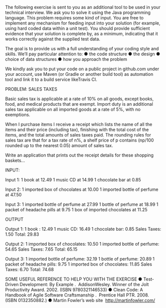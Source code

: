 The following exercise is sent to you as an additional tool to be used in your technical interview.
We ask you to solve it using the Java programming language.
This problem requires some kind of input. You are free to implement any mechanism for feeding
input into your solution (for example, using hard coded data within a unit test). You should
provide sufficient evidence that your solution is complete by, as a minimum, indicating that it
works correctly against the supplied test data.

The goal is to provide us with a full understanding of your coding style and skills. We’ll pay
particular attention to:
● the code structure
● the design
● choice of data structures
● how you approach the problem

We kindly ask you to put your code on a public project in github.com under your account, use
Maven (or Gradle or another build tool) as automation tool and link it to a build service likeTravis
CI.

PROBLEM: SALES TAXES

Basic sales tax is applicable at a rate of 10% on all goods, except books, food, and medical
products that are exempt. Import duty is an additional sales tax applicable on all imported goods
at a rate of 5%, with no exemptions.

When I purchase items I receive a receipt which lists the name of all the items and their price
(including tax), finishing with the total cost of the items, and the total amounts of sales taxes
paid. The rounding rules for sales tax are that for a tax rate of n%, a shelf price of p contains
(np/100 rounded up to the nearest 0.05) amount of sales tax.

Write an application that prints out the receipt details for these shopping baskets...

INPUT:

Input 1:
1 book at 12.49
1 music CD at 14.99
1 chocolate bar at 0.85

Input 2:
1 imported box of chocolates at 10.00
1 imported bottle of perfume at 47.50

Input 3: 1 imported bottle of perfume at 27.99
1 bottle of perfume at 18.99
1 packet of headache pills at 9.75
1 box of imported chocolates at 11.25

OUTPUT

Output 1:
1 book : 12.49
1 music CD: 16.49
1 chocolate bar: 0.85
Sales Taxes: 1.50
Total: 29.83

Output 2:
1 imported box of chocolates: 10.50
1 imported bottle of perfume: 54.65
Sales Taxes: 7.65
Total: 65.15

Output 3:
1 imported bottle of perfume: 32.19
1 bottle of perfume: 20.89
1 packet of headache pills: 9.75
1 imported box of chocolates: 11.85
Sales Taxes: 6.70
Total: 74.68

SOME USEFUL REFERENCE TO HELP YOU WITH THE EXERCISE
● Test­Driven Development: By Example . ​
 Addison­Wesley. Winner of the Jolt Productivity Award.
2002. (ISBN 978­0321146533)
● Clean Code: A Handbook of Agile Software Craftsmanship . ​
 Prentice Hall PTR. 2008. (ISBN
0­13­235088­2.)
● Martin Fowler’s web site  ​
http://martinfowler.com/ 